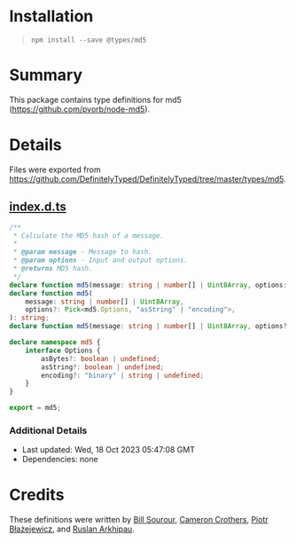 # Installation
> `npm install --save @types/md5`

# Summary
This package contains type definitions for md5 (https://github.com/pvorb/node-md5).

# Details
Files were exported from https://github.com/DefinitelyTyped/DefinitelyTyped/tree/master/types/md5.
## [index.d.ts](https://github.com/DefinitelyTyped/DefinitelyTyped/tree/master/types/md5/index.d.ts)
````ts
/**
 * Calculate the MD5 hash of a message.
 *
 * @param message - Message to hash.
 * @param options - Input and output options.
 * @returns MD5 hash.
 */
declare function md5(message: string | number[] | Uint8Array, options: md5.Options & { asBytes: true }): number[];
declare function md5(
    message: string | number[] | Uint8Array,
    options?: Pick<md5.Options, "asString" | "encoding">,
): string;
declare function md5(message: string | number[] | Uint8Array, options?: md5.Options): string | number[];

declare namespace md5 {
    interface Options {
        asBytes?: boolean | undefined;
        asString?: boolean | undefined;
        encoding?: "binary" | string | undefined;
    }
}

export = md5;

````

### Additional Details
 * Last updated: Wed, 18 Oct 2023 05:47:08 GMT
 * Dependencies: none

# Credits
These definitions were written by [Bill Sourour](https://github.com/arcdev1), [Cameron Crothers](https://github.com/jprogrammer), [Piotr Błażejewicz](https://github.com/peterblazejewicz), and [Ruslan Arkhipau](https://github.com/DethAriel).
